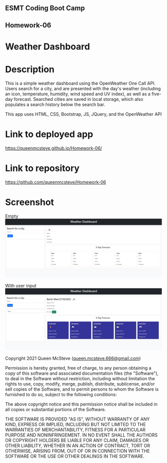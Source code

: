 ## ESMT Coding Boot Camp

## Homework-06

# Weather Dashboard

# Description

This is a simple weather dashboard using the OpenWeather One Call API. Users search for a city, and are presented with the day's weather (including an icon, temperature, humidity, wind speed and UV index), as well as a five-day forecast. Searched cities are saved in local storage, which also populates a search history below the search bar.

This app uses HTML, CSS, Bootstrap, JS, JQuery, and the OpenWeather API

# Link to deployed app

https://queenmcsteve.github.io/Homework-06/

# Link to repository

https://github.com/queenmcsteve/Homework-06

# Screenshot

Empty
![screenshot](./assets/images/weather-dashboard-empty.jpg)

With user input
![screenshot](./assets/images/weather-dashboard-berlin.jpg)

Copyright 2021 Queen McSteve (queen.mcsteve.666@gmail.com)

Permission is hereby granted, free of charge, to any person obtaining a copy of this software and associated documentation files (the "Software"), to deal in the Software without restriction, including without limitation the rights to use, copy, modify, merge, publish, distribute, sublicense, and/or sell copies of the Software, and to permit persons to whom the Software is furnished to do so, subject to the following conditions:

The above copyright notice and this permission notice shall be included in all copies or substantial portions of the Software.

THE SOFTWARE IS PROVIDED "AS IS", WITHOUT WARRANTY OF ANY KIND, EXPRESS OR IMPLIED, INCLUDING BUT NOT LIMITED TO THE WARRANTIES OF MERCHANTABILITY, FITNESS FOR A PARTICULAR PURPOSE AND NONINFRINGEMENT. IN NO EVENT SHALL THE AUTHORS OR COPYRIGHT HOLDERS BE LIABLE FOR ANY CLAIM, DAMAGES OR OTHER LIABILITY, WHETHER IN AN ACTION OF CONTRACT, TORT OR OTHERWISE, ARISING FROM, OUT OF OR IN CONNECTION WITH THE SOFTWARE OR THE USE OR OTHER DEALINGS IN THE SOFTWARE.
